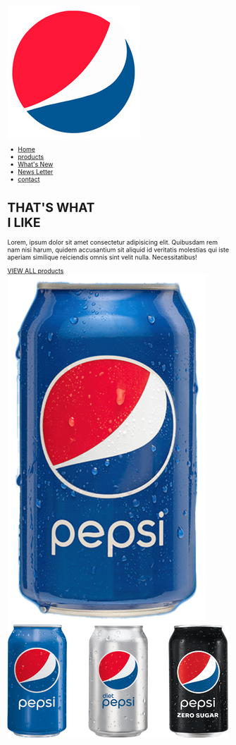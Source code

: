 <!DOCTYPE html>
<html lang="en">
<head>
    <meta charset="UTF-8">
    <meta http-equiv="X-UA-Compatible" content="IE=edge">
    <meta name="keywords" content="Ahmed Hasish H, CSS, JavaScript">
    <meta name="viewport" content="width=device-width, initial-scale=1.0">
    <title>المستشفى</title>
    <!-- style -->
    <link rel="stylesheet" href="./style.css">
    <!-- fontawesome -->
    <link rel="stylesheet" href="https://cdnjs.cloudflare.com/ajax/libs/font-awesome/6.6.0/css/all.min.css" integrity="sha512-Kc323vGBEqzTmouAECnVceyQqyqdsSiqLQISBL29aUW4U/M7pSPA/gEUZQqv1cwx4OnYxTxve5UMg5GT6L4JJg==" crossorigin="anonymous" referrerpolicy="no-referrer" />
</head>
<body>
    <div id="home">
        <div class="container">
        <nav>
            <img src="./pepsi_logo.png" class="Logo"alt="Logo">
            <ul>
                <li><a href="#">Home</a></li>
                <li><a href="#">products</a></li>
                <li><a href="#">What's New</a></li>
                <li><a href="#">News Letter</a></li>
                <li><a href="#">contact</a></li>
            </ul>
        </nav>
        <div class="content">
            <div class="content-text">
                <h1>THAT'S WHAT <br> <span>I LIKE</span></h1>
                <p>Lorem, ipsum dolor sit amet consectetur adipisicing elit. Quibusdam rem nam nisi harum, quidem accusantium sit aliquid id veritatis molestias qui iste aperiam similique reiciendis omnis sint velit nulla. Necessitatibus!</p>
                <a href="#" class="btn">VIEW ALL products</a>
            </div>
            <img src="./pepsi_can.png" alt="PEPSI">
            <div class="social">
                <a target="_blank" href="https://www.facebook.com/PepsiArabia/?brand_redir=339150749455906"><i class="fa-brands fa-facebook"></i></a>
                <a target="_blank" href="https://www.youtube.com/@PepsiMasr"><i class="fa-brands fa-youtube"></i></a>
            </div>
           </div>
           <img src="./three_pepsi.png" class="three_pepsi" alt=" PEPSI Types">
        </div>
    </div>
</body>
</html>
